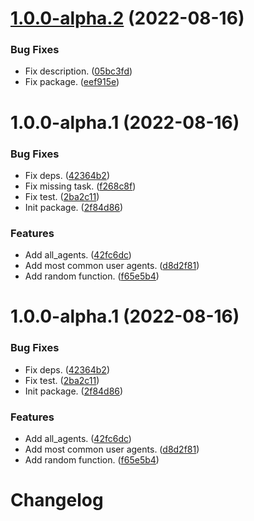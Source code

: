 # [1.0.0-alpha.2](https://github.com/gsmlg-dev/user_agent_generator/compare/v1.0.0-alpha.1...v1.0.0-alpha.2) (2022-08-16)


### Bug Fixes

* Fix description. ([05bc3fd](https://github.com/gsmlg-dev/user_agent_generator/commit/05bc3fd6f12741fb75c88add7233872921d75437))
* Fix package. ([eef915e](https://github.com/gsmlg-dev/user_agent_generator/commit/eef915e1e64b2460843f94f2bd656879ab5052bb))

# 1.0.0-alpha.1 (2022-08-16)


### Bug Fixes

* Fix deps. ([42364b2](https://github.com/gsmlg-dev/user_agent_generator/commit/42364b2e1ae7a5f27c9c3969c08e8a5115d50eb6))
* Fix missing task. ([f268c8f](https://github.com/gsmlg-dev/user_agent_generator/commit/f268c8ff42f99a34cb59375dc008aa9ce758ce58))
* Fix test. ([2ba2c11](https://github.com/gsmlg-dev/user_agent_generator/commit/2ba2c11c98ba0a949853c425eae239888dd22ad7))
* Init package. ([2f84d86](https://github.com/gsmlg-dev/user_agent_generator/commit/2f84d86b0b2a440bcfd7e905dcf9ab3232062650))


### Features

* Add all_agents. ([42fc6dc](https://github.com/gsmlg-dev/user_agent_generator/commit/42fc6dc5f95c4f52e1cb3c57538c51aedfb79c5d))
* Add most common user agents. ([d8d2f81](https://github.com/gsmlg-dev/user_agent_generator/commit/d8d2f81abfa97d827ba2b915245fa3b5e620c6f9))
* Add random function. ([f65e5b4](https://github.com/gsmlg-dev/user_agent_generator/commit/f65e5b4f454fe18c19baaf66f0ce84e362377470))

# 1.0.0-alpha.1 (2022-08-16)


### Bug Fixes

* Fix deps. ([42364b2](https://github.com/gsmlg-dev/user_agent_generator/commit/42364b2e1ae7a5f27c9c3969c08e8a5115d50eb6))
* Fix test. ([2ba2c11](https://github.com/gsmlg-dev/user_agent_generator/commit/2ba2c11c98ba0a949853c425eae239888dd22ad7))
* Init package. ([2f84d86](https://github.com/gsmlg-dev/user_agent_generator/commit/2f84d86b0b2a440bcfd7e905dcf9ab3232062650))


### Features

* Add all_agents. ([42fc6dc](https://github.com/gsmlg-dev/user_agent_generator/commit/42fc6dc5f95c4f52e1cb3c57538c51aedfb79c5d))
* Add most common user agents. ([d8d2f81](https://github.com/gsmlg-dev/user_agent_generator/commit/d8d2f81abfa97d827ba2b915245fa3b5e620c6f9))
* Add random function. ([f65e5b4](https://github.com/gsmlg-dev/user_agent_generator/commit/f65e5b4f454fe18c19baaf66f0ce84e362377470))

# Changelog
